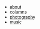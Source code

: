 * [about](README.md)
* [columns](https://www.zhihu.com/column/c_1499075816512790528)
* [photography](/photography/main.md)
* [music]([/photography/main.md](https://www.mubucm.com/doc/6rwIq_gvp2m))
